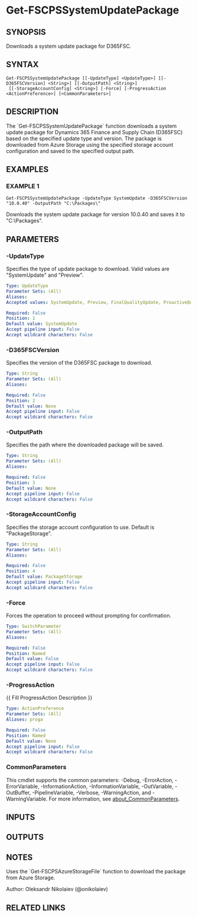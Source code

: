 ﻿---
external help file: fscps.tools-help.xml
Module Name: fscps.tools
online version:
schema: 2.0.0
---

# Get-FSCPSSystemUpdatePackage

## SYNOPSIS
Downloads a system update package for D365FSC.

## SYNTAX

```
Get-FSCPSSystemUpdatePackage [[-UpdateType] <UpdateType>] [[-D365FSCVersion] <String>] [[-OutputPath] <String>]
 [[-StorageAccountConfig] <String>] [-Force] [-ProgressAction <ActionPreference>] [<CommonParameters>]
```

## DESCRIPTION
The \`Get-FSCPSSystemUpdatePackage\` function downloads a system update package for Dynamics 365 Finance and Supply Chain (D365FSC) based on the specified update type and version.
The package is downloaded from Azure Storage using the specified storage account configuration and saved to the specified output path.

## EXAMPLES

### EXAMPLE 1
```
Get-FSCPSSystemUpdatePackage -UpdateType SystemUpdate -D365FSCVersion "10.0.40" -OutputPath "C:\Packages\"
```

Downloads the system update package for version 10.0.40 and saves it to "C:\Packages\".

## PARAMETERS

### -UpdateType
Specifies the type of update package to download.
Valid values are "SystemUpdate" and "Preview".

```yaml
Type: UpdateType
Parameter Sets: (All)
Aliases:
Accepted values: SystemUpdate, Preview, FinalQualityUpdate, ProactiveQualityUpdate

Required: False
Position: 1
Default value: SystemUpdate
Accept pipeline input: False
Accept wildcard characters: False
```

### -D365FSCVersion
Specifies the version of the D365FSC package to download.

```yaml
Type: String
Parameter Sets: (All)
Aliases:

Required: False
Position: 2
Default value: None
Accept pipeline input: False
Accept wildcard characters: False
```

### -OutputPath
Specifies the path where the downloaded package will be saved.

```yaml
Type: String
Parameter Sets: (All)
Aliases:

Required: False
Position: 3
Default value: None
Accept pipeline input: False
Accept wildcard characters: False
```

### -StorageAccountConfig
Specifies the storage account configuration to use.
Default is "PackageStorage".

```yaml
Type: String
Parameter Sets: (All)
Aliases:

Required: False
Position: 4
Default value: PackageStorage
Accept pipeline input: False
Accept wildcard characters: False
```

### -Force
Forces the operation to proceed without prompting for confirmation.

```yaml
Type: SwitchParameter
Parameter Sets: (All)
Aliases:

Required: False
Position: Named
Default value: False
Accept pipeline input: False
Accept wildcard characters: False
```

### -ProgressAction
{{ Fill ProgressAction Description }}

```yaml
Type: ActionPreference
Parameter Sets: (All)
Aliases: proga

Required: False
Position: Named
Default value: None
Accept pipeline input: False
Accept wildcard characters: False
```

### CommonParameters
This cmdlet supports the common parameters: -Debug, -ErrorAction, -ErrorVariable, -InformationAction, -InformationVariable, -OutVariable, -OutBuffer, -PipelineVariable, -Verbose, -WarningAction, and -WarningVariable. For more information, see [about_CommonParameters](http://go.microsoft.com/fwlink/?LinkID=113216).

## INPUTS

## OUTPUTS

## NOTES
Uses the \`Get-FSCPSAzureStorageFile\` function to download the package from Azure Storage.

Author: Oleksandr Nikolaiev (@onikolaiev)

## RELATED LINKS
